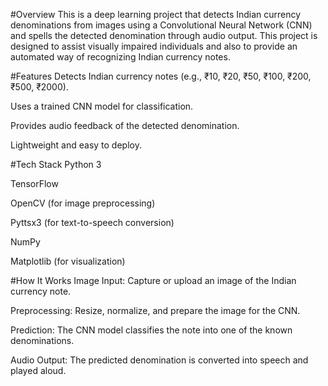 #Overview
This is a deep learning project that detects Indian currency denominations from images using a Convolutional Neural Network (CNN) and spells the detected denomination through audio output.
This project is designed to assist visually impaired individuals and also to provide an automated way of recognizing Indian currency notes.

#Features
Detects Indian currency notes (e.g., ₹10, ₹20, ₹50, ₹100, ₹200, ₹500, ₹2000).

Uses a trained CNN model for classification.

Provides audio feedback of the detected denomination.

Lightweight and easy to deploy.

#Tech Stack
Python 3

TensorFlow 

OpenCV (for image preprocessing)

Pyttsx3 (for text-to-speech conversion)

NumPy

Matplotlib (for visualization)

#How It Works
Image Input: Capture or upload an image of the Indian currency note.

Preprocessing: Resize, normalize, and prepare the image for the CNN.

Prediction: The CNN model classifies the note into one of the known denominations.

Audio Output: The predicted denomination is converted into speech and played aloud.
